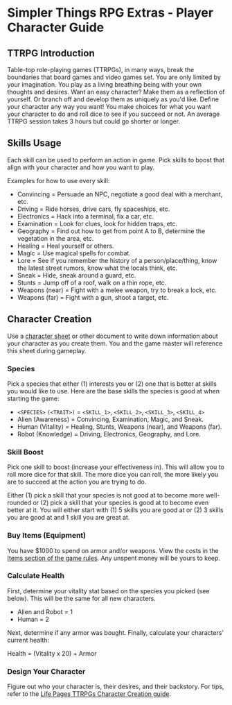 # Simpler Things RPG Extras - Player Character Guide

## TTRPG Introduction

Table-top role-playing games (TTRPGs), in many ways, break the boundaries that board games and video games set. You are only limited by your imagination. You play as a living breathing being with your own thoughts and desires. Want an easy character? Make them as a reflection of yourself. Or branch off and develop them as uniquely as you'd like. Define your character any way you want! You make choices for what you want your character to do and roll dice to see if you succeed or not. An average TTRPG session takes 3 hours but could go shorter or longer.

## Skills Usage

Each skill can be used to perform an action in game. Pick skills to boost that align with your character and how you want to play.

Examples for how to use every skill:

- Convincing = Persuade an NPC, negotiate a good deal with a merchant, etc.
- Driving = Ride horses, drive cars, fly spaceships, etc.
- Electronics = Hack into a terminal, fix a car, etc.
- Examination = Look for clues, look for hidden traps, etc.
- Geography = Find out how to get from point A to B, determine the vegetation in the area, etc.
- Healing = Heal yourself or others.
- Magic = Use magical spells for combat.
- Lore = See if you remember the history of a person/place/thing, know the latest street rumors, know what the locals think, etc.
- Sneak = Hide, sneak around a guard, etc.
- Stunts = Jump off of a roof, walk on a thin rope, etc.
- Weapons (near) = Fight with a melee weapon, try to break a lock, etc.
- Weapons (far) = Fight with a gun, shoot a target, etc.

## Character Creation

Use a [character sheet](https://github.com/ekultails/simpler_things_extras/blob/master/stre_character_sheet.fods) or other document to write down information about your character as you create them. You and the game master will reference this sheet during gameplay.

### Species

Pick a species that either (1) interests you or (2) one that is better at skills you would like to use. Here are the base skills the species is good at when starting the game:

- `<SPECIES>` `(<TRAIT>)` = `<SKILL_1>`, `<SKILL_2>`, `<SKILL_3>`, `<SKILL_4>`
- Alien (Awareness) = Convincing, Examination, Magic, and Sneak.
- Human (Vitality) = Healing, Stunts, Weapons (near), and Weapons (far).
- Robot (Knowledge) = Driving, Electronics, Geography, and Lore.

### Skill Boost

Pick one skill to boost (increase your effectiveness in). This will allow you to roll more dice for that skill. The more dice you can roll, the more likely you are to succeed at the action you are trying to do.

Either (1) pick a skill that your species is not good at to become more well-rounded or (2) pick a skill that your species is good at to become even better at it. You will either start with (1) 5 skills you are good at or (2) 3 skills you are good at and 1 skill you are great at.

### Buy Items (Equipment)

You have $1000 to spend on armor and/or weapons. View the costs in the [Items section of the game rules](https://github.com/ekultails/simpler_things_rpg/blob/master/simpler_things.md#items). Any unspent money will be yours to keep.

### Calculate Health

First, determine your vitality stat based on the species you picked (see below). This will be the same for all new characters.

- Alien and Robot = 1
- Human = 2

Next, determine if any armor was bought. Finally, calculate your characters' current health:

Health = (Vitality x 20) + Armor

### Design Your Character

Figure out who your character is, their desires, and their backstory. For tips, refer to the [Life Pages TTRPGs Character Creation guide](https://github.com/ekultails/lifepages/blob/master/src/games/tabletop.rst#character-creation).
